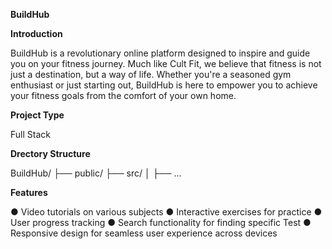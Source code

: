 **BuildHub**

**Introduction**

BuildHub is a revolutionary online platform designed to inspire and guide you on your fitness journey. Much like Cult Fit, we believe that fitness is not just a destination, but a way of life. Whether you're a seasoned gym enthusiast or just starting out, BuildHub is here to empower you to achieve your fitness goals from the comfort of your own home.

**Project Type**

Full Stack

**Drectory Structure**

BuildHub/
├── public/
├── src/
│   ├── ...


**Features**

● Video tutorials on various subjects
● Interactive exercises for practice
● User progress tracking
● Search functionality for finding specific Test
● Responsive design for seamless user experience across devices





